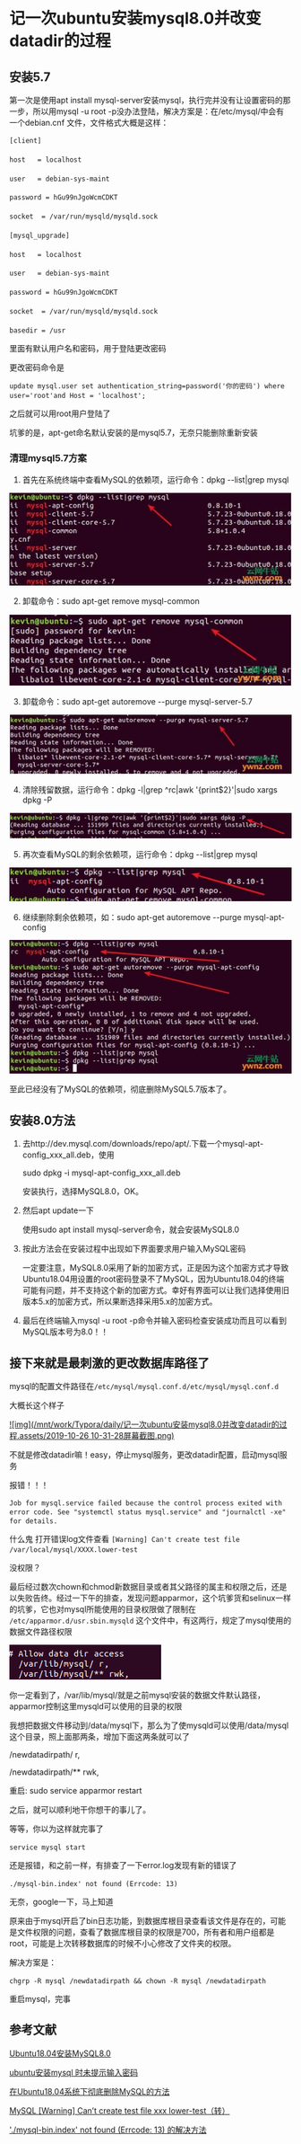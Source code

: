 # 记一次ubuntu安装mysql8.0并改变datadir的过程

## 安装5.7

第一次是使用apt install mysql-server安装mysql，执行完并没有让设置密码的那一步，所以用mysql -u root -p没办法登陆，解决方案是：在/etc/mysql/中会有一个debian.cnf 文件，文件格式大概是这样：

```xml
[client]

host   = localhost

user   = debian-sys-maint

password = hGu99nJgoWcmCDKT

socket  = /var/run/mysqld/mysqld.sock

[mysql_upgrade]

host   = localhost

user   = debian-sys-maint

password = hGu99nJgoWcmCDKT

socket  = /var/run/mysqld/mysqld.sock

basedir = /usr
```

里面有默认用户名和密码，用于登陆更改密码

更改密码命令是

`update mysql.user set authentication_string=password('你的密码') where user='root'and Host = 'localhost';`

之后就可以用root用户登陆了



坑爹的是，apt-get命名默认安装的是mysql5.7，无奈只能删除重新安装

### 清理mysql5.7方案

1. 首先在系统终端中查看MySQL的依赖项，运行命令：dpkg --list|grep mysql


![在Ubuntu18.04系统下彻底删除MySQL的方法](记一次ubuntu安装mysql8.0并改变datadir的过程.assets/1-1P9251026121b.JPG)

2. 卸载命令：sudo apt-get remove mysql-common

![在Ubuntu18.04系统下彻底删除MySQL的方法](记一次ubuntu安装mysql8.0并改变datadir的过程.assets/1-1P925102620917.JPG)

3. 卸载命令：sudo apt-get autoremove --purge mysql-server-5.7

![在Ubuntu18.04系统下彻底删除MySQL的方法](记一次ubuntu安装mysql8.0并改变datadir的过程.assets/1-1P925102630541.JPG)

4. 清除残留数据，运行命令：dpkg -l|grep ^rc|awk '{print$2}'|sudo xargs dpkg -P

![在Ubuntu18.04系统下彻底删除MySQL的方法](记一次ubuntu安装mysql8.0并改变datadir的过程.assets/1-1P92510263b43.JPG)

5. 再次查看MySQL的剩余依赖项，运行命令：dpkg --list|grep mysql

![在Ubuntu18.04系统下彻底删除MySQL的方法](记一次ubuntu安装mysql8.0并改变datadir的过程.assets/1-1P92510264T20.JPG)

6. 继续删除剩余依赖项，如：sudo apt-get autoremove --purge mysql-apt-config

![在Ubuntu18.04系统下彻底删除MySQL的方法](记一次ubuntu安装mysql8.0并改变datadir的过程.assets/1-1P925102AY58.JPG)

至此已经没有了MySQL的依赖项，彻底删除MySQL5.7版本了。

## 安装8.0方法

1. 去http://dev.mysql.com/downloads/repo/apt/.下载一个mysql-apt-config_xxx_all.deb，使用


   sudo dpkg -i mysql-apt-config_xxx_all.deb


   安装执行，选择MySQL8.0，OK。

2. 然后apt update一下


   使用sudo apt install mysql-server命令，就会安装MySQL8.0

3. 按此方法会在安装过程中出现如下界面要求用户输入MySQL密码

   一定要注意，MySQL8.0采用了新的加密方式，正是因为这个加密方式才导致Ubuntu18.04用设置的root密码登录不了MySQL，因为Ubuntu18.04的终端可能有问题，并不支持这个新的加密方式。幸好有界面可以让我们选择使用旧版本5.x的加密方式，所以果断选择采用5.x的加密方式。

4. 最后在终端输入mysql -u root -p命令并输入密码检查安装成功而且可以看到MySQL版本号为8.0！！

## 接下来就是最刺激的更改数据库路径了

mysql的配置文件路径在`/etc/mysql/mysql.conf.d/etc/mysql/mysql.conf.d`

大概长这个样子

[![img](/mnt/work/Typora/daily/记一次ubuntu安装mysql8.0并改变datadir的过程.assets/2019-10-26 10-31-28屏幕截图.png)](https://1.bp.blogspot.com/-VVEgj6iR_E4/XbOwEiL54LI/AAAAAAAABzk/rocSK8qk-NYUAFTkm7uy8vZD_Xfx_yPOACLcBGAsYHQ/s1600/2019-10-26%2B10-31-28%E5%B1%8F%E5%B9%95%E6%88%AA%E5%9B%BE.png)

不就是修改datadir嘛！easy，停止mysql服务，更改datadir配置，启动mysql服务

报错！！！

```
Job for mysql.service failed because the control process exited with error code. See "systemctl status mysql.service" and "journalctl -xe" for details.
```

什么鬼
打开错误log文件查看
`[Warning] Can't create test file /var/local/mysql/XXXX.lower-test`

没权限？

最后经过数次chown和chmod新数据目录或者其父路径的属主和权限之后，还是以失败告终。经过一下午的排查，发现问题apparmor，这个坑爹货和selinux一样的坑爹，它也对mysql所能使用的目录权限做了限制在 `/etc/apparmor.d/usr.sbin.mysqld` 这个文件中，有这两行，规定了mysql使用的数据文件路径权限

![image-20191026110239726](记一次ubuntu安装mysql8.0并改变datadir的过程.assets/image-20191026110239726.png)

你一定看到了，/var/lib/mysql/就是之前mysql安装的数据文件默认路径，apparmor控制这里mysqld可以使用的目录的权限

我想把数据文件移动到/data/mysql下，那么为了使mysqld可以使用/data/mysql这个目录，照上面那两条，增加下面这两条就可以了

/newdatadirpath/ r,

/newdatadirpath/** rwk,

重启: sudo service apparmor restart

之后，就可以顺利地干你想干的事儿了。

等等，你以为这样就完事了

`service mysql start`

还是报错，和之前一样，有排查了一下error.log发现有新的错误了

`./mysql-bin.index' not found (Errcode: 13) `

无奈，google一下，马上知道

原来由于mysql开启了bin日志功能，到数据库根目录查看该文件是存在的，可能是文件权限的问题，查看了数据库根目录的权限是700，所有者和用户组都是root，可能是上次转移数据库的时候不小心修改了文件夹的权限。

解决方案是：

`chgrp -R mysql /newdatadirpath && chown -R mysql /newdatadirpath`

重启mysql，完事

## 参考文献

[Ubuntu18.04安装MySQL8.0](https://blog.csdn.net/Iversonx/article/details/80341596)

[ubuntu安装mysql 时未提示输入密码](https://blog.csdn.net/sinat_21302587/article/details/76870457)

[在Ubuntu18.04系统下彻底删除MySQL的方法](https://ywnz.com/linuxysjk/3141.html)

[MySQL [Warning] Can’t create test file xxx lower-test（转）](https://www.cnblogs.com/ajianbeyourself/p/4158874.html)

['./mysql-bin.index' not found (Errcode: 13) 的解决方法](https://blog.csdn.net/aidenliu/article/details/6586775)

